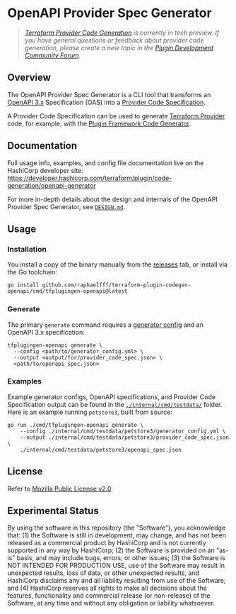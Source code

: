 # OpenAPI Provider Spec Generator

> _[Terraform Provider Code Generation](https://developer.hashicorp.com/terraform/plugin/code-generation) is currently in tech preview. If you have general questions or feedback about provider code generation, please create a new topic in the [Plugin Development Community Forum](https://discuss.hashicorp.com/c/terraform-providers/tf-plugin-sdk)._

## Overview

The OpenAPI Provider Spec Generator is a CLI tool that transforms an [OpenAPI 3.x](https://www.openapis.org/) Specification (OAS) into a [Provider Code Specification](https://developer.hashicorp.com/terraform/plugin/code-generation/specification). 

A Provider Code Specification can be used to generate [Terraform Provider](https://developer.hashicorp.com/terraform/plugin) code, for example, with the [Plugin Framework Code Generator](https://developer.hashicorp.com/terraform/plugin/code-generation/framework-generator).

## Documentation

Full usage info, examples, and config file documentation live on the HashiCorp developer site: https://developer.hashicorp.com/terraform/plugin/code-generation/openapi-generator

For more in-depth details about the design and internals of the OpenAPI Provider Spec Generator, see [`DESIGN.md`](./DESIGN.md).

## Usage

### Installation

You install a copy of the binary manually from the [releases](https://github.com/raphaelfff/terraform-plugin-codegen-openapi/releases) tab, or install via the Go toolchain:

```shell-session
go install github.com/raphaelfff/terraform-plugin-codegen-openapi/cmd/tfplugingen-openapi@latest
```

### Generate

The primary `generate` command requires a [generator config](https://developer.hashicorp.com/terraform/plugin/code-generation/openapi-generator#generator-config) and an OpenAPI 3.x specification:

```shell-session
tfplugingen-openapi generate \
  --config <path/to/generator_config.yml> \
  --output <output/for/provider_code_spec.json> \
  <path/to/openapi_spec.json>
```

### Examples

Example generator configs, OpenAPI specifications, and Provider Code Specification output can be found in the [`./internal/cmd/testdata/`](./internal/cmd/testdata/) folder. Here is an example running `petstore3`, built from source:

```shell-session
go run ./cmd/tfplugingen-openapi generate \
	--config ./internal/cmd/testdata/petstore3/generator_config.yml \
	--output ./internal/cmd/testdata/petstore3/provider_code_spec.json \
	./internal/cmd/testdata/petstore3/openapi_spec.json
```

## License

Refer to [Mozilla Public License v2.0](./LICENSE).

## Experimental Status

By using the software in this repository (the "Software"), you acknowledge that: (1) the Software is still in development, may change, and has not been released as a commercial product by HashiCorp and is not currently supported in any way by HashiCorp; (2) the Software is provided on an "as-is" basis, and may include bugs, errors, or other issues; (3) the Software is NOT INTENDED FOR PRODUCTION USE, use of the Software may result in unexpected results, loss of data, or other unexpected results, and HashiCorp disclaims any and all liability resulting from use of the Software; and (4) HashiCorp reserves all rights to make all decisions about the features, functionality and commercial release (or non-release) of the Software, at any time and without any obligation or liability whatsoever.
